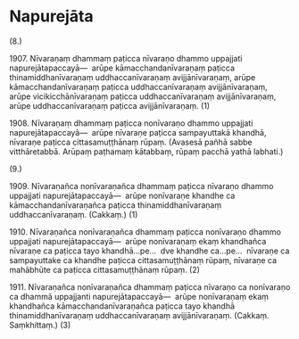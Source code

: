 # Napurejāta

(8.)

1907\. Nīvaraṇaṃ dhammaṃ paṭicca nīvaraṇo dhammo uppajjati napurejātapaccayā—  arūpe kāmacchandanīvaraṇaṃ paṭicca thinamiddhanīvaraṇaṃ uddhaccanīvaraṇaṃ avijjānīvaraṇaṃ, arūpe kāmacchandanīvaraṇaṃ paṭicca uddhaccanīvaraṇaṃ avijjānīvaraṇaṃ, arūpe vicikicchānīvaraṇaṃ paṭicca uddhaccanīvaraṇaṃ avijjānīvaraṇaṃ, arūpe uddhaccanīvaraṇaṃ paṭicca avijjānīvaraṇaṃ. (1)

1908\. Nīvaraṇaṃ dhammaṃ paṭicca nonīvaraṇo dhammo uppajjati napurejātapaccayā—  arūpe nīvaraṇe paṭicca sampayuttakā khandhā, nīvaraṇe paṭicca cittasamuṭṭhānaṃ rūpaṃ. (Avasesā pañhā sabbe vitthāretabbā. Arūpaṃ paṭhamaṃ kātabbaṃ, rūpaṃ pacchā yathā labhati.)

(9.)

1909\. Nīvaraṇañca nonīvaraṇañca dhammaṃ paṭicca nīvaraṇo dhammo uppajjati napurejātapaccayā—  arūpe nonīvaraṇe khandhe ca kāmacchandanīvaraṇañca paṭicca thinamiddhanīvaraṇaṃ uddhaccanīvaraṇaṃ. (Cakkaṃ.) (1)

1910\. Nīvaraṇañca nonīvaraṇañca dhammaṃ paṭicca nonīvaraṇo dhammo uppajjati napurejātapaccayā—  arūpe nonīvaraṇaṃ ekaṃ khandhañca nīvaraṇe ca paṭicca tayo khandhā…pe…  dve khandhe ca…pe…  nīvaraṇe ca sampayuttake ca khandhe paṭicca cittasamuṭṭhānaṃ rūpaṃ, nīvaraṇe ca mahābhūte ca paṭicca cittasamuṭṭhānaṃ rūpaṃ. (2)

1911\. Nīvaraṇañca nonīvaraṇañca dhammaṃ paṭicca nīvaraṇo ca nonīvaraṇo ca dhammā uppajjanti napurejātapaccayā—  arūpe nonīvaraṇaṃ ekaṃ khandhañca kāmacchandanīvaraṇañca paṭicca tayo khandhā thinamiddhanīvaraṇaṃ uddhaccanīvaraṇaṃ avijjānīvaraṇaṃ. (Cakkaṃ. Saṃkhittaṃ.) (3)
